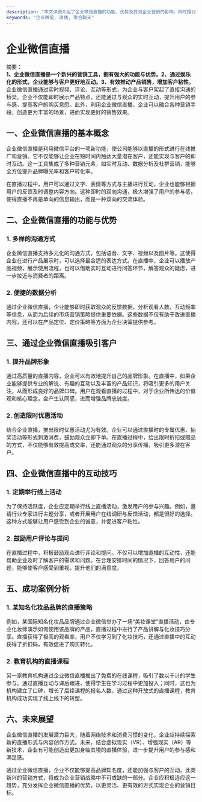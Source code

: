 ```yaml
---
description: "本文详细介绍了企业微信直播的功能、优势及其对企业营销的影响，同时探讨如何运用企业微信直播吸引客户和增强品牌影响力。"
keywords: "企业微信, 直播, 聚合聊天"
---
```

# 企业微信直播

摘要：  
**1、企业微信直播是一个新兴的营销工具，拥有强大的功能与优势。2、通过娱乐化的形式，企业能够与客户更好地互动。3、有效推动产品销售，增加客户粘性。** 企业微信直播通过实时视频、评论、互动等形式，为企业与客户架起了直接沟通的桥梁。企业不仅能即时展示产品特点，还能通过与观众的实时互动，提升用户的参与感，提高客户的购买意愿。此外，利用企业微信直播，企业可以融合各种营销手段，创造更为丰富的场景，进而实现更好的销售效果。

## 一、企业微信直播的基本概念

企业微信直播是利用微信平台的一项新功能，使公司能够以直播的形式进行在线推广和营销。它不仅能够让企业在短时间内触达大量潜在客户，还能实现与客户的即时互动。这一工具集成了多种营销元素，如实时互动、数据分析及社群营销，能够全方位提升品牌曝光率和客户转化率。

在直播过程中，用户可以通过文字、表情等方式与主播进行互动，企业也能够根据用户的反馈及时调整内容方向。这种即时的双向沟通，极大增强了用户的参与感，使得直播不再是单向的信息输出，而是一种双向的交流体验。

## 二、企业微信直播的功能与优势

### 1. 多样的沟通方式

企业微信直播支持多元化的沟通方式，包括语音、文字、视频以及图片等。这使得企业在进行产品展示时，可以选择最合适的表达方式。在直播中，企业可以播放产品视频，展示使用流程，也可以借助实时互动进行问答环节，解答观众的疑虑，进一步拉近与消费者的距离。

### 2. 便捷的数据分析

通过企业微信直播，企业能够即时获取观众的反馈数据，分析观看人数、互动频率等信息，从而为后续的市场营销策略提供重要依据。这些数据不仅有助于改进直播内容，还可以在产品定位、定价策略等方面为企业决策提供参考。

## 三、通过企业微信直播吸引客户

### 1. 提升品牌形象

通过高质量的直播内容，企业可以有效地提升自己的品牌形象。在直播中，如果企业能够提供专业的解说、有趣的互动以及丰富的产品知识，将吸引更多的用户关注，从而形成良好的品牌口碑。用户在观看直播的过程中，对于企业所传达的价值观和核心理念，会产生认同感，进而增强品牌忠诚度。

### 2. 创造限时优惠活动

结合企业直播，推出限时优惠活动尤为有效。企业可以通过直播时的专属优惠、抽奖活动等形式刺激消费，鼓励观众立即下单。在直播过程中，给出限时折扣或赠品的方式，不仅能够有效提高成交率，还能通过观众的分享传播，吸引更多潜在客户。

## 四、企业微信直播中的互动技巧

### 1. 定期举行线上活动

为了保持活跃度，企业应定期举行线上直播活动，激发用户的参与兴趣。例如，邀请行业专家进行主题分享，或者开展用户在线调研与反馈活动，都是很好的选择。这种方式能够让用户感受到企业的诚意，并促进客户粘性。

### 2. 鼓励用户评论与提问

在直播过程中，积极鼓励观众进行评论和提问。不仅可以增加直播的互动性，还能帮助企业及时了解客户的需求和问题。在合理安排时间的情况下，回答用户的问题，能够使客户感受到重视，提升他们的满意度。

## 五、成功案例分析

### 1. 某知名化妆品品牌的直播策略

例如，某国际知名化妆品品牌通过企业微信举办了一场“美妆课堂”直播活动，由专业化妆师演示如何使用该品牌的产品，直播过程中进行了产品讲解与化妆技巧分享。直播获得了极高的观看率，用户不仅学习到了化妆技巧，还通过直播中的互动获得了折扣码，有效促进了购买转化。

### 2. 教育机构的直播课程

另一家教育机构通过企业微信直播推出了免费的在线课程，吸引了数以千计的学生参与。通过直播互动与课后跟进，使得学生在学习过程中更加投入；同时，这也为机构建立了口碑，增长了后续课程的报名人数。通过这种开放式的直播课程，教育机构成功实现了线上线下的转型。

## 六、未来展望

企业微信直播的发展潜力巨大，随着网络技术和消费习惯的变化，企业应持续探索新的直播形式与内容创作方式。未来，结合虚拟现实（VR）、增强现实（AR）等新技术，企业有可能创造出更加身临其境的直播体验，进一步提升用户的参与感和满足感。

通过企业微信直播，企业不仅能够提高品牌知名度，还能加强与客户的互动。此类新兴的营销方式，将成为企业营销战略中不可或缺的一部分。企业应积极适应这一趋势，充分发挥企业微信直播的优势，以更灵活、更有效的方式实现企业的营销目标。
